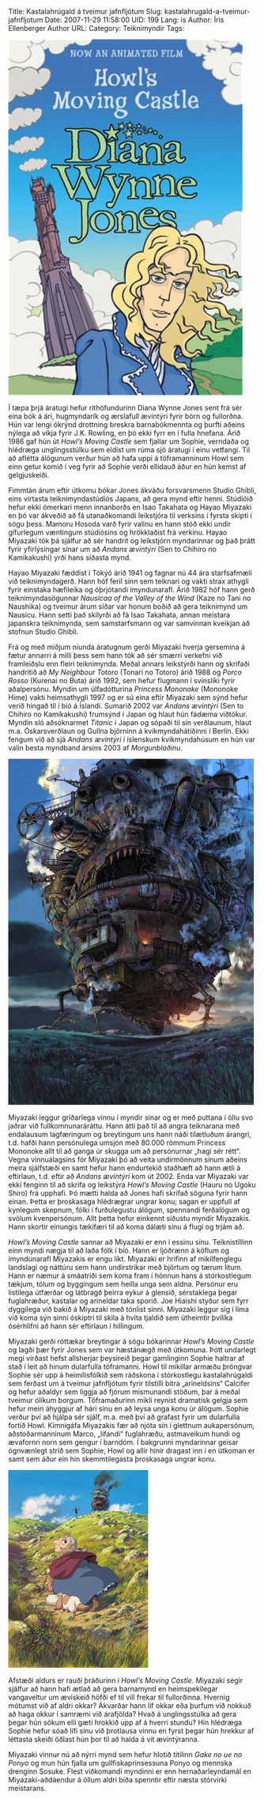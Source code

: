 Title: Kastalahrúgald á tveimur jafnfljótum
Slug: kastalahrugald-a-tveimur-jafnfljotum
Date: 2007-11-29 11:58:00
UID: 199
Lang: is
Author: Íris Ellenberger
Author URL: 
Category: Teiknimyndir
Tags: 

![Forsíða bókarinnar Howl's Moving Castle eftir Diönu Wynne Jones](478.jpg)

Í tæpa þrjá áratugi hefur rithöfundurinn Diana Wynne Jones sent frá sér eina bók á ári, hugmyndarík og ærslafull ævintýri fyrir börn og fullorðna. Hún var lengi ókrýnd drottning breskra barnabókmennta og þurfti aðeins nýlega að víkja fyrir J.K. Rowling, en þó ekki fyrr en í fulla hnefana. Árið 1986 gaf hún út _Howl’s Moving Castle_ sem fjallar um Sophie, verndaða og hlédræga unglingsstúlku sem eldist um rúma sjö áratugi í einu vetfangi. Til að aflétta álögunum verður hún að hafa uppi á töframanninum Howl sem einn getur komið í veg fyrir að Sophie verði ellidauð áður en hún kemst af gelgjuskeiði.

Fimmtán árum eftir útkomu bókar Jones ákváðu forsvarsmenn Studio Ghibli, eins virtasta teiknimyndastúdíós Japans, að gera mynd eftir henni. Stúdíóið hefur ekki ómerkari menn innanborðs en Isao Takahata og Hayao Miyazaki en þó var ákveðið að fá utanaðkomandi leikstjóra til verksins í fyrsta skipti í sögu þess. Mamoru Hosoda varð fyrir valinu en hann stóð ekki undir gífurlegum væntingum stúdíósins og hrökklaðist frá verkinu. Hayao Miyazaki tók þá sjálfur að sér handrit og leikstjórn myndarinnar og það þrátt fyrir yfirlýsingar sínar um að _Andans ævintýri_ (Sen to Chihiro no Kamikakushi) yrði hans síðasta mynd.

Hayao Miyazaki fæddist í Tókýó árið 1941 og fagnar nú 44 ára starfsafmæli við teiknimyndagerð. Hann hóf feril sinn sem teiknari og vakti strax athygli fyrir einstaka hæfileika og óþrjótandi ímyndunarafl. Árið 1982 hóf hann gerð teiknimyndasögunnar _Nausicaa of the Valley of the Wind_ (Kaze no Tani no Naushika) og tveimur árum síðar var honum boðið að gera teiknimynd um Nausicu. Hann setti það skilyrði að fá Isao Takahata, annan meistara japanskra teiknimynda, sem samstarfsmann og var samvinnan kveikjan að stofnun Studio Ghibli. 

Frá og með miðjum níunda áratugnum gerði Miyazaki hverja gersemina á fætur annarri á milli þess sem hann tók að sér smærri verkefni við framleiðslu enn fleiri teiknimynda. Meðal annars leikstýrði hann og skrifaði handritið að _My Neighbour Totoro_ (Tonari no Totoro) árið 1988 og _Porco Rosso_ (Kurenai no Buta) árið 1992, sem hefur flugmann í svínslíki fyrir aðalpersónu. Myndin um úlfadótturina _Princess Mononoke_ (Mononoke Hime) vakti heimsathygli 1997 og er sú eina eftir Miyazaki sem sýnd hefur verið hingað til í bíó á Íslandi. Sumarið 2002 var _Andans ævintýri_ (Sen to Chihiro no Kamikakushi) frumsýnd í Japan og hlaut hún fádæma viðtökur. Myndin sló aðsóknarmet _Titanic_ í Japan og sópaði til sín verðlaunum, hlaut m.a. Óskarsverðlaun og Gullna björninn á kvikmyndahátíðinni í Berlín. Ekki fengum við að sjá _Andans ævintýri_ í íslenskum kvikmyndahúsum en hún var valin besta myndband ársins 2003 af _Morgunblaðinu_.

![Kastalinn gangandi](477.jpg)

Miyazaki leggur gríðarlega vinnu í myndir sínar og er með puttana í öllu svo jaðrar við fullkomnunaráráttu. Hann átti það til að angra teiknarana með endalausum lagfæringum og breytingum uns hann náði tilætluðum árangri, t.d. hafði hann persónulega umsjón með 80.000 römmum Princess Mononoke allt til að ganga úr skugga um að persónurnar „hagi sér rétt“. Vegna vinnuálagsins fór Miyazaki þó að veita undirmönnum sínum aðeins meira sjálfstæði en samt hefur hann endurtekið staðhæft að hann ætli á eftirlaun, t.d. eftir að _Andans ævintýri_ kom út 2002. Enda var Miyazaki var ekki fenginn til að skrifa og leikstýra _Howl’s Moving Castle_ (Hauru no Ugoku Shiro) frá upphafi. Þó mætti halda að Jones hafi skrifað söguna fyrir hann einan. Þetta er þroskasaga hlédrægrar ungrar konu; sagan er uppfull af kynlegum skepnum, fólki í furðulegustu álögum, spennandi ferðalögum og svölum kvenpersónum. Allt þetta hefur einkennt síðustu myndir Miyazakis. Hann skortir einungis tækifæri til að koma dálæti sínu á flugi og trjám að.

_Howl’s Moving Castle_ sannar að Miyazaki er enn í essinu sínu. Teiknistíllinn einn myndi nægja til að laða fólk í bíó. Hann er ljóðrænn á köflum og ímyndunarafl Miyazakis er engu líkt. Miyazaki er hrifinn af mikilfenglegu landslagi og náttúru sem hann undirstrikar með björtum og tærum litum. Hann er næmur á smáatriði sem koma fram í hönnun hans á stórkostlegum tækjum, tólum og byggingum sem heilla unga sem aldna. Persónur eru listilega útfærðar og látbragð þeirra eykur á glensið, sérstaklega þegar fuglahræður, kastalar og arineldar taka sporið. Joe Hiaishi styður sem fyrr dyggilega við bakið á Miyazaki með tónlist sinni. Miyazaki leggur sig í lima við koma sýn sinni óskiptri til skila á hvíta tjaldið sem útheimtir þvílíka ósérhlífni að hann sér eftirlaun í hillingum.

Miyazaki gerði róttækar breytingar á sögu bókarinnar _Howl’s Moving Castle_ og lagði þær fyrir Jones sem var hæstánægð með útkomuna. Þótt undarlegt megi virðast hefst allsherjar þeysireið þegar gamlinginn Sophie haltrar af stað í leit að hinum dularfulla töframanni. Howl til mikillar armæðu þröngvar Sophie sér upp á heimilisfólkið sem ráðskona í stórkostlegu kastalahrúgaldi sem ferðast um á tveimur jafnfljótum fyrir tilstilli bitra „arineldsins“ Calcifer og hefur aðaldyr sem liggja að fjórum mismunandi stöðum, þar á meðal tveimur ólíkum borgum. Töframaðurinn mikli reynist dramatísk gelgja sem hefur meiri áhyggjur af hári sínu en að leysa unga konu úr álögum. Sophie verður því að hjálpa sér sjálf, m.a. með því að grafast fyrir um dularfulla fortíð Howl. Kímnigáfa Miyazakis fær að njóta sín í glettnum aukapersónum, aðstoðarmanninum Marco, „lifandi“ fuglahræðu, astmaveikum hundi og ævafornri norn sem gengur í barndóm. Í bakgrunni myndarinnar geisar ógnvænlegt stríð sem Sophie, Howl og allir hinir dragast inn í en útkoman er samt sem áður ein hin skemmtilegasta þroskasaga ungrar konu.

![Sophie leggur í leiðangur](476.jpg)

Afstæði aldurs er rauði þráðurinn í _Howl’s Moving Castle_. Miyazaki segir sjálfur að hann hafi ætlað að gera barnamynd en heimspekilegar vangaveltur um æviskeið höfði ef til vill frekar til fullorðinna. Hvernig mótumst við af aldri okkar? Ákvarðar hann líf okkar eða þurfum við nokkuð að haga okkur í samræmi við árafjölda? Hvað á unglingsstúlka að gera þegar hún sökum elli gæti hrokkið upp af á hverri stundu? Hin hlédræga Sophie hefur sóað lífi sínu við þrotlausa vinnu en fyrst þegar hún hrekkur af léttasta skeiði öðlast hún þor til að halda á vit ævintýranna.

Miyazaki vinnur nú að nýrri mynd sem hefur hlotið titilinn _Gake no ue no Ponyo_ og mun hún fjalla um gullfiskaprinsessuna Ponyo og mennska drenginn Sosuke. Flest viðkomandi myndinni er enn hernaðarleyndamál en Miyazaki-aðdáendur á öllum aldri bíða spenntir eftir næsta stórvirki meistarans.

